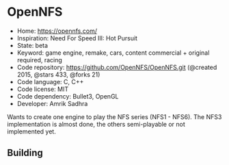 # OpenNFS

- Home: https://opennfs.com/
- Inspiration: Need For Speed III: Hot Pursuit
- State: beta
- Keyword: game engine, remake, cars, content commercial + original required, racing
- Code repository: https://github.com/OpenNFS/OpenNFS.git (@created 2015, @stars 433, @forks 21)
- Code language: C, C++
- Code license: MIT
- Code dependency: Bullet3, OpenGL
- Developer: Amrik Sadhra

Wants to create one engine to play the NFS series (NFS1 - NFS6). The NFS3 implementation is almost done, the others semi-playable or not implemented yet.

## Building
